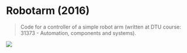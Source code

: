 # Robotarm (2016)
> Code for a controller of a simple robot arm (written at DTU course: 31373 - Automation, components and systems).

![](robotarminaction.gif)
